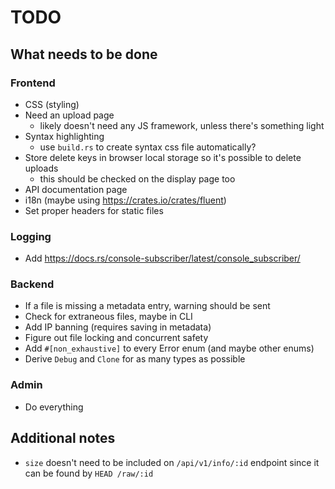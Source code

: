 # TODO

## What needs to be done

### Frontend

- CSS (styling)
- Need an upload page
  - likely doesn't need any JS framework, unless there's something light
- Syntax highlighting
  - use `build.rs` to create syntax css file automatically?
- Store delete keys in browser local storage so it's possible to delete uploads
  - this should be checked on the display page too
- API documentation page
- i18n (maybe using https://crates.io/crates/fluent)
- Set proper headers for static files

### Logging

- Add https://docs.rs/console-subscriber/latest/console_subscriber/

### Backend

- If a file is missing a metadata entry, warning should be sent
- Check for extraneous files, maybe in CLI
- Add IP banning (requires saving in metadata)
- Figure out file locking and concurrent safety
- Add `#[non_exhaustive]` to every Error enum (and maybe other enums)
- Derive `Debug` and `Clone` for as many types as possible

### Admin

- Do everything

## Additional notes

- `size` doesn't need to be included on `/api/v1/info/:id` endpoint since it can be found by `HEAD /raw/:id`
